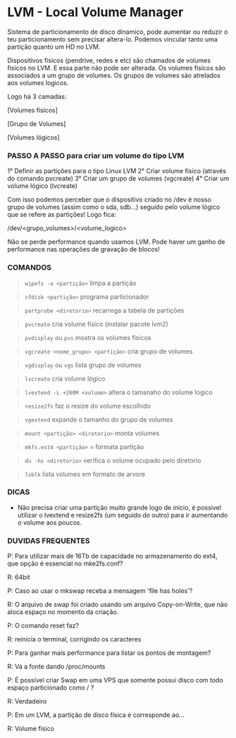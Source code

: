 # LVM - Local Volume Manager

Sistema de particionamento de disco dinamico, pode aumentar ou reduzir o teu particionamento sem precisar altera-lo.
Podemos vincular tanto uma partição quanto um HD no LVM.

Dispositivos fisicos (pendrive, redes e etc) são chamados de volumes fisicos no LVM. E essa parte não pode ser alterada.
Os volumes fisicos são associados a um grupo de volumes. Os grupos de volumes são atrelados aos volumes logicos.

Logo há 3 camadas:

 [Volumes fisicos]

 [Grupo de Volumes]

 [Volumes lógicos]


### PASSO A PASSO para criar um volume do tipo LVM

1° Definir as partições para o tipo Linux LVM
2° Criar volume fisico (através do comando pvcreate)
3° Criar um grupo de volumes (vgcreate)
4° Criar um volume lógico (lvcreate)

Com isso podemos perceber que o dispositivo criado no /dev é nosso grupo de volumes (assim como o sda, sdb...) seguido
pelo volume lógico que se refere as partições! Logo fica:

/dev/<grupo_volumes>/<volume_logico>

Não se perde performance quando usamos LVM. Pode haver um ganho de performance nas operações de gravação de blocos!


### COMANDOS
> ```wipefs -a <partição>``` limpa a partição

> ```cfdisk <partição>``` programa particionador

> ```partprobe <diretorio>``` recarrega a tabela de partições

> ```pvcreate``` cria volume físico (instalar pacote lvm2)

> ```pvdisplay``` ou ```pvs``` mostra os volumes fisicos

> ```vgcreate <nome_grupo> <partição>``` cria grupo de volumes

> ```vgdisplay``` ou ```vgs``` lista grupo de volumes

> ```lvcreate``` cria volume lógico

> ```lvextend -L +200M <volume>``` altera o tamanaho do volume logico

> ```resize2fs``` faz o resize do volume escolhido

> ```vgextend``` expande o tamanho do grupo de volumes

> ```mount <partição> <diretorio>```  monta volumes

> ```mkfs.ext4 <partição>``` = formata partição

> ```du -hs <diretorio>``` verifica o volume ocupado pelo diretorio

> ```lsblk``` lista volumes em formato de arvore


### DICAS
- Não precisa criar uma partição muito grande logo de inicio, é possivel utilizar o lvextend e resize2fs (um seguido do outro) para ir aumentando o volume aos poucos.



### DUVIDAS FREQUENTES
P: Para utilizar mais de 16Tb de capacidade no armazenamento do ext4, que opção é essencial no mke2fs.conf?

R: 64bit


P: Caso ao usar o mkswap receba a mensagem 'file has holes'?

R: O arquivo de swap foi criado usando um arquivo Copy-on-Write, que não aloca espaço no momento da criação.


P: O comando reset faz?

R: reinicia o terminal, corrigindo os caracteres


P: Para ganhar mais performance para listar os pontos de montagem?

R: Vá a fonte dando /proc/mounts


P: É possível criar Swap em uma VPS que somente possui disco com todo espaço particionado como / ?

R: Verdadeiro


P: Em um LVM, a partição de disco física é corresponde ao...

R: Volume físico
